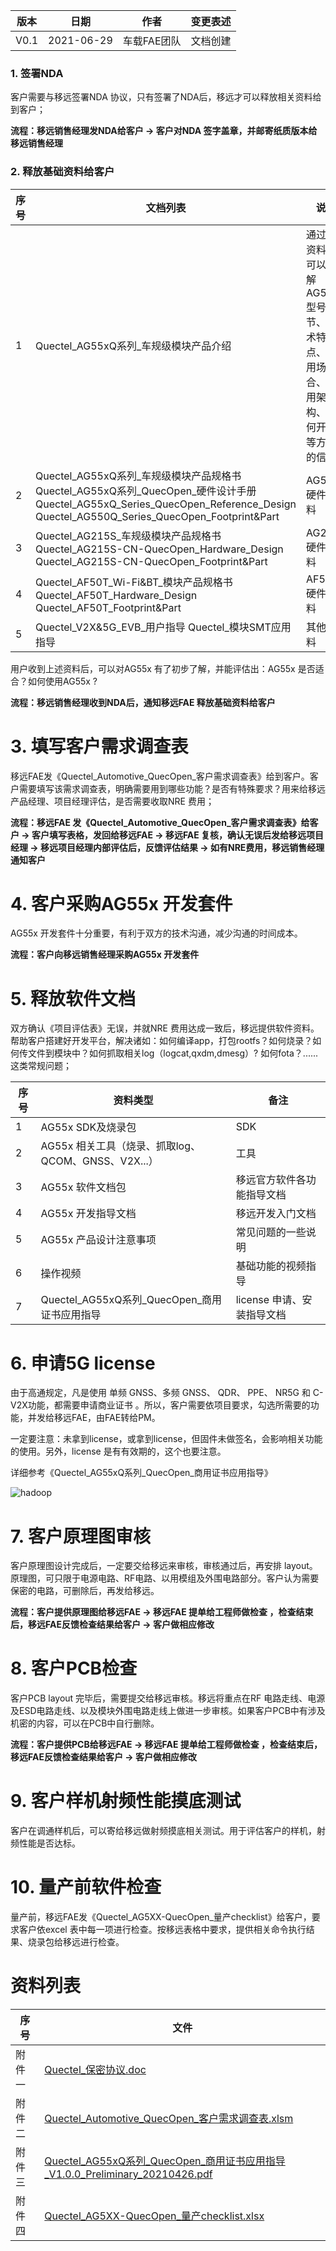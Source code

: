 

| **版本** | **日期**   | **作者**    | **变更表述** |
|----------|------------|-------------|--------------|
| V0.1     | 2021-06-29 | 车载FAE团队 | 文档创建     |

### 1. 签署NDA

客户需要与移远签署NDA 协议，只有签署了NDA后，移远才可以释放相关资料给到客户；

**流程：移远销售经理发NDA给客户 → 客户对NDA
签字盖章，并邮寄纸质版本给移远销售经理**

### 2. 释放基础资料给客户

| **序号** | **文档列表**                                                                                                                                                                   | **说明**                                                                              |
|----------|--------------------------------------------------------------------------------------------------------------------------------------------------------------------------------|---------------------------------------------------------------------------------------|
| 1        | Quectel_AG55xQ系列_车规级模块产品介绍                                                                                                                                          | 通过此资料，可以了解AG55x型号细节、技术特点、使用场合、应用架构、如何开发等方面的信息 |
| 2        | Quectel_AG55xQ系列_车规级模块产品规格书 Quectel_AG55xQ系列_QuecOpen_硬件设计手册 Quectel_AG55xQ_Series_QuecOpen_Reference_Design Quectel_AG550Q_Series_QuecOpen_Footprint&Part | AG55x 硬件资料                                                                        |
| 3        | Quectel_AG215S_车规级模块产品规格书 Quectel_AG215S-CN-QuecOpen_Hardware_Design Quectel_AG215S-CN-QuecOpen_Footprint&Part                                                       | AG215S 硬件资料                                                                       |
| 4        | Quectel_AF50T_Wi-Fi&BT_模块产品规格书 Quectel_AF50T_Hardware_Design Quectel_AF50T_Footprint&Part                                                                               | AF50T 硬件资料                                                                        |
| 5        | Quectel_V2X&5G_EVB_用户指导 Quectel_模块SMT应用指导                                                                                                                            | 其他资料                                                                              |

用户收到上述资料后，可以对AG55x 有了初步了解，并能评估出：AG55x
是否适合？如何使用AG55x ?

**流程：移远销售经理收到NDA后，通知移远FAE 释放基础资料给客户**

# 3. 填写客户需求调查表

移远FAE发《Quectel_Automotive_QuecOpen_客户需求调查表》给到客户。客户需要填写该需求调查表，明确需要用到哪些功能？是否有特殊要求？用来给移远产品经理、项目经理评估，是否需要收取NRE
费用；

**流程：移远FAE 发《Quectel_Automotive_QuecOpen_客户需求调查表》给客户 →
客户填写表格，发回给移远FAE → 移远FAE 复核，确认无误后发给移远项目经理 →
移远项目经理内部评估后，反馈评估结果 → 如有NRE费用，移远销售经理通知客户**

# 4. 客户采购AG55x 开发套件

AG55x 开发套件十分重要，有利于双方的技术沟通，减少沟通的时间成本。

**流程：客户向移远销售经理采购AG55x 开发套件**

# 5. 释放软件文档

双方确认《项目评估表》无误，并就NRE
费用达成一致后，移远提供软件资料。帮助客户搭建好开发平台，解决诸如：如何编译app，打包rootfs？如何烧录？如何传文件到模块中？如何抓取相关log（logcat,qxdm,dmesg）?
如何fota？......这类常规问题；

| **序号** | **资料类型**                                        | **备注**                   |
|----------|-----------------------------------------------------|----------------------------|
| 1        | AG55x SDK及烧录包                                   | SDK                        |
| 2        | AG55x 相关工具（烧录、抓取log、QCOM、GNSS、V2X...） | 工具                       |
| 3        | AG55x 软件文档包                                    | 移远官方软件各功能指导文档 |
| 4        | AG55x 开发指导文档                                  | 移远开发入门文档           |
| 5        | AG55x 产品设计注意事项                              | 常见问题的一些说明         |
| 6        | 操作视频                                            | 基础功能的视频指导         |
| 7        | Quectel_AG55xQ系列_QuecOpen_商用证书应用指导        | license 申请、安装指导文档 |

####  

# 6. 申请5G license

由于高通规定，凡是使用 单频 GNSS、多频 GNSS、 QDR、 PPE、 NR5G 和
C-V2X功能，都需要申请商业证书
。所以，客户需要依项目要求，勾选所需要的功能，并发给移远FAE，由FAE转给PM。

一定要注意：未拿到license，或拿到license，但固件未做签名，会影响相关功能的使用。另外，license
是有有效期的，这个也要注意。

详细参考《Quectel_AG55xQ系列_QuecOpen_商用证书应用指导》


![hadoop](https://github.com/nxf75/ML_Library/raw/master/Hadoop/Haddop%E6%A1%86%E6%9E%B6.png)

# 7. 客户原理图审核

客户原理图设计完成后，一定要交给移远来审核，审核通过后，再安排
layout。原理图，可只限于电源电路、RF电路、以用模组及外围电路部分。客户认为需要保密的电路，可删除后，再发给移远。

**流程：客户提供原理图给移远FAE → 移远FAE 提单给工程师做检查
，检查结束后，移远FAE反馈检查结果给客户 → 客户做相应修改**

# 8. 客户PCB检查

客户PCB layout 完毕后，需要提交给移远审核。移远将重点在RF
电路走线、电源及ESD电路走线、以及模块外围电路走线上做进一步审核。如果客户PCB中有涉及机密的内容，可以在PCB中自行删除。

**流程：客户提供PCB给移远FAE → 移远FAE 提单给工程师做检查
，检查结束后，移远FAE反馈检查结果给客户 → 客户做相应修改**

# 9. 客户样机射频性能摸底测试

客户在调通样机后，可以寄给移远做射频摸底相关测试。用于评估客户的样机，射频性能是否达标。

# 10. 量产前软件检查

量产前，移远FAE发《Quectel_AG5XX-QuecOpen_量产checklist》给客户，要求客户依excel
表中每一项进行检查。按移远表格中要求，提供相关命令执行结果、烧录包给移远进行检查。

# 资料列表

| **序号** | **文件**                                                                                                                                                                                                                                                                                                          |
|----------|-------------------------------------------------------------------------------------------------------------------------------------------------------------------------------------------------------------------------------------------------------------------------------------------------------------------|
| 附件一   | [Quectel_保密协议.doc](/download/attachments/73997447/Quectel_%E4%BF%9D%E5%AF%86%E5%8D%8F%E8%AE%AE.doc?version=1&modificationDate=1624985019000&api=v2)                                                                                                                                                           |
| 附件二   | [Quectel_Automotive_QuecOpen_客户需求调查表.xlsm](/download/attachments/73997447/Quectel_Automotive_QuecOpen_%E5%AE%A2%E6%88%B7%E9%9C%80%E6%B1%82%E8%B0%83%E6%9F%A5%E8%A1%A8.xlsm?version=1&modificationDate=1624984741000&api=v2)                                                                                |
| 附件三   | [Quectel_AG55xQ系列_QuecOpen_商用证书应用指导_V1.0.0_Preliminary_20210426.pdf](/download/attachments/73997447/Quectel_AG55xQ%E7%B3%BB%E5%88%97_QuecOpen_%E5%95%86%E7%94%A8%E8%AF%81%E4%B9%A6%E5%BA%94%E7%94%A8%E6%8C%87%E5%AF%BC_V1.0.0_Preliminary_20210426.pdf?version=1&modificationDate=1624985162000&api=v2) |
| 附件四   | [Quectel_AG5XX-QuecOpen_量产checklist.xlsx](/download/attachments/73997447/Quectel_AG5XX-QuecOpen_%E9%87%8F%E4%BA%A7checklist.xlsx?version=1&modificationDate=1624985262000&api=v2)                                                                                                                               |
